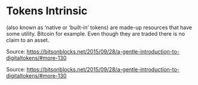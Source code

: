 # Tokens Intrinsic

(also known as ‘native or ‘built-in’ tokens) are made-up resources that have
some utility. Bitcoin for example. Even though they are traded there is no
claim to an asset.

Source: https://bitsonblocks.net/2015/09/28/a-gentle-introduction-to-digitaltokens/#more-130

Source: https://bitsonblocks.net/2015/09/28/a-gentle-introduction-to-digitaltokens/#more-130

